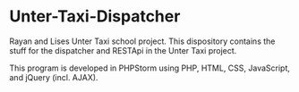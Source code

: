 # Unter-Taxi-Dispatcher
Rayan and Lises Unter Taxi school project.
This dispository contains the stuff for the dispatcher and RESTApi in the Unter Taxi project.

This program is developed in PHPStorm using PHP, HTML, CSS, JavaScript, and jQuery (incl. AJAX).
